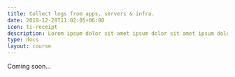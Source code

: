 ```yaml
---
title: Collect logs from apps, servers & infra.
date: 2018-12-28T11:02:05+06:00
icon: ti-receipt
description: Lorem ipsum dolor sit amet ipsum dolor sit amet ipsum dolor sit amet
type: docs
layout: course
---
```

Coming soon...